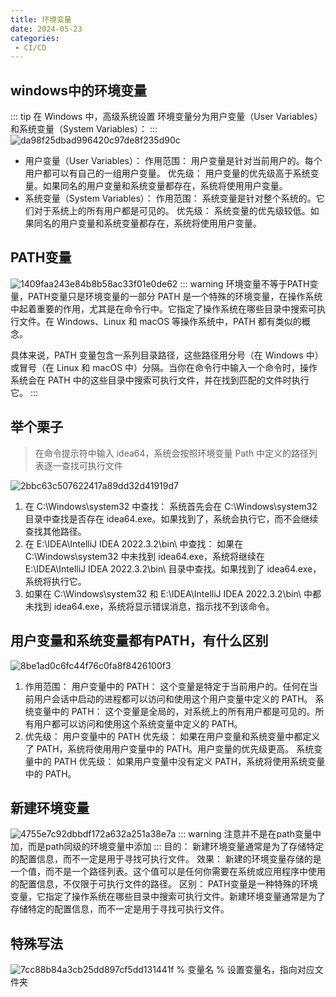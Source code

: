 ```yaml
---
title: 环境变量
date: 2024-05-23
categories: 
 - CI/CD
---
```

## windows中的环境变量
::: tip
在 Windows 中，高级系统设置
环境变量分为用户变量（User Variables）和系统变量（System Variables）：
:::
![da98f25dbad996420c97de8f235d90c](https://blog.babade.asia/cicd/da98f25dbad996420c97de8f235d90c.png)
- 用户变量（User Variables）：
作用范围： 用户变量是针对当前用户的。每个用户都可以有自己的一组用户变量。
优先级： 用户变量的优先级高于系统变量。如果同名的用户变量和系统变量都存在，系统将使用用户变量。
- 系统变量（System Variables）：
作用范围： 系统变量是针对整个系统的。它们对于系统上的所有用户都是可见的。
优先级： 系统变量的优先级较低。如果同名的用户变量和系统变量都存在，系统将使用用户变量。


## PATH变量
![1409faa243e84b8b58ac33f01e0de62](https://blog.babade.asia/cicd/1409faa243e84b8b58ac33f01e0de62.png)
::: warning
环境变量不等于PATH变量，PATH变量只是环境变量的一部分
PATH 是一个特殊的环境变量，在操作系统中起着重要的作用，尤其是在命令行中。它指定了操作系统在哪些目录中搜索可执行文件。在 Windows、Linux 和 macOS 等操作系统中，PATH 都有类似的概念。

具体来说，PATH 变量包含一系列目录路径，这些路径用分号（在 Windows 中）或冒号（在 Linux 和 macOS 中）分隔。当你在命令行中输入一个命令时，操作系统会在 PATH 中的这些目录中搜索可执行文件，并在找到匹配的文件时执行它。
:::

## 举个栗子
> 在命令提示符中输入 idea64，系统会按照环境变量 Path 中定义的路径列表逐一查找可执行文件

![2bbc63c507622417a89dd32d41919d7](https://blog.babade.asia/cicd/2bbc63c507622417a89dd32d41919d7.png)
1. 在 C:\Windows\system32 中查找：
系统首先会在 C:\Windows\system32 目录中查找是否存在 idea64.exe。如果找到了，系统会执行它，而不会继续查找其他路径。
2. 在 E:\IDEA\IntelliJ IDEA 2022.3.2\bin\ 中查找：
如果在 C:\Windows\system32 中未找到 idea64.exe，系统将继续在 E:\IDEA\IntelliJ IDEA 2022.3.2\bin\ 目录中查找。如果找到了 idea64.exe，系统将执行它。
3. 如果在 C:\Windows\system32 和 E:\IDEA\IntelliJ IDEA 2022.3.2\bin\ 中都未找到 idea64.exe，系统将显示错误消息，指示找不到该命令。

## 用户变量和系统变量都有PATH，有什么区别
![8be1ad0c6fc44f76c0fa8f8426100f3](https://blog.babade.asia/cicd/8be1ad0c6fc44f76c0fa8f8426100f3.png)
1. 作用范围：
用户变量中的 PATH： 这个变量是特定于当前用户的。任何在当前用户会话中启动的进程都可以访问和使用这个用户变量中定义的 PATH。
系统变量中的 PATH： 这个变量是全局的，对系统上的所有用户都是可见的。所有用户都可以访问和使用这个系统变量中定义的 PATH。
2. 优先级：
用户变量中的 PATH 优先级： 如果在用户变量和系统变量中都定义了 PATH，系统将使用用户变量中的 PATH。用户变量的优先级更高。
系统变量中的 PATH 优先级： 如果用户变量中没有定义 PATH，系统将使用系统变量中的 PATH。

## 新建环境变量
![4755e7c92dbbdf172a632a251a38e7a](https://blog.babade.asia/cicd/4755e7c92dbbdf172a632a251a38e7a.png)
::: warning
注意并不是在path变量中加，而是path同级的环境变量中添加
:::
目的： 新建环境变量通常是为了存储特定的配置信息，而不一定是用于寻找可执行文件。
效果： 新建的环境变量存储的是一个值，而不是一个路径列表。这个值可以是任何你需要在系统或应用程序中使用的配置信息，不仅限于可执行文件的路径。
区别： PATH变量是一种特殊的环境变量，它指定了操作系统在哪些目录中搜索可执行文件。新建环境变量通常是为了存储特定的配置信息，而不一定是用于寻找可执行文件。
## 特殊写法
![7cc88b84a3cb25dd897cf5dd131441f](https://blog.babade.asia/cicd/7cc88b84a3cb25dd897cf5dd131441f.png)
% 变量名 %
设置变量名，指向对应文件夹